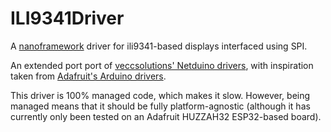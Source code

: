 # ILI9341Driver

A [nanoframework](https://nanoframework.net/) driver for ili9341-based displays interfaced using SPI. 

An extended port port of [veccsolutions' Netduino drivers](https://github.com/veccsolutions/Vecc.Netduino.Drivers.Ili9341), with inspiration taken from [Adafruit's Arduino drivers](https://github.com/adafruit/Adafruit_ILI9341).

This driver is 100% managed code, which makes it slow. However, being managed means that it should be fully platform-agnostic (although it has currently only been tested on an Adafruit HUZZAH32 ESP32-based board).




